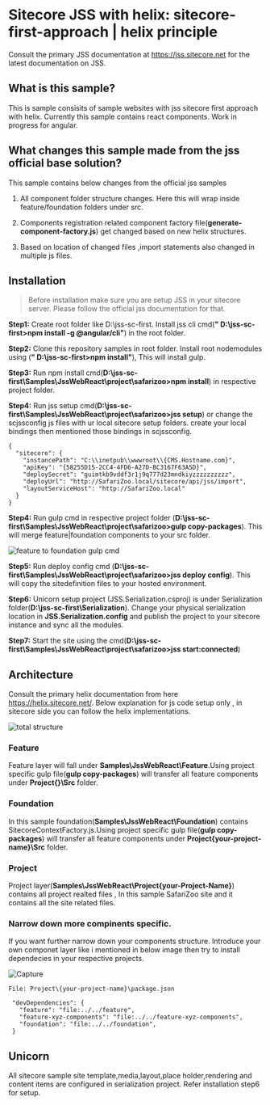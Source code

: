 
# Sitecore JSS with helix: sitecore-first-approach | helix principle

Consult the primary JSS documentation at https://jss.sitecore.net for the latest documentation on JSS. 

## What is this sample?

This is sample consisits of sample websites with jss sitecore first approach with helix. Currently this sample contains react components. Work in progress for angular.


## What changes this sample made from the jss official base solution?

This sample contains below changes from the official jss samples

1. All component folder structure changes. Here this will wrap inside feature/foundation folders under src.

2. Components registration related component factory file(**generate-component-factory.js**) get changed based on new helix structures.

3. Based on location of changed files ,import statements also changed in multiple js files.

## Installation

>Before installation make sure you are setup JSS in your sitecore server. Please follow the official jss documentation for that.

**Step1:** Create root folder like D:\jss-sc-first. Install jss cli cmd(**" D:\jss-sc-first>npm install -g @angular/cli"**) in the root folder.

**Step2:** Clone this repository samples in root folder. Install root nodemodules using (**" D:\jss-sc-first>npm install"**), This will install gulp.

**Step3:** Run npm install cmd(**D:\jss-sc-first\Samples\JssWebReact\project\safarizoo>npm install**) in respective project folder. 

**Step4:** Run jss setup cmd(**D:\jss-sc-first\Samples\JssWebReact\project\safarizoo>jss setup**) or change the scjssconfig js files with ur local sitecore setup folders. create your local bindings then mentioned those bindings in scjssconfig.
```
{
  "sitecore": {
    "instancePath": "C:\\inetpub\\wwwroot\\{CMS.Hostname.com}",
    "apiKey": "{58255D15-2CC4-4FD6-A27D-BC3167F63A5D}",
    "deploySecret": "guimtkb9vddf3r1j9q777d23mndkiyzzzzzzzzzz",
    "deployUrl": "http://SafariZoo.local/sitecore/api/jss/import",
    "layoutServiceHost": "http://SafariZoo.local"
  }
}
```

**Step4:** Run gulp cmd in respective project folder (**D:\jss-sc-first\Samples\JssWebReact\project\safarizoo>gulp copy-packages**). This will merge feature|foundation components to your src folder.

![feature to foundation gulp cmd](https://user-images.githubusercontent.com/11770345/54266026-92b41180-459c-11e9-85d2-74558cbe75c2.PNG)

**Step5:** Run deploy config cmd (**D:\jss-sc-first\Samples\JssWebReact\project\safarizoo>jss deploy config**). This will copy the sitedefinition files to your hosted environment.

**Step6:** Unicorn setup project (JSS.Serialization.csproj) is under Serialization folder(**D:\jss-sc-first\Serialization**). Change your physical serialization location in **JSS.Serialization.config** and publish the project to your sitecore instance and sync all the modules.

**Step7:** Start the site using the cmd(**D:\jss-sc-first\Samples\JssWebReact\project\safarizoo>jss start:connected**)

## Architecture 

Consult the primary helix documentation from here https://helix.sitecore.net/. Below explanation for js code setup only , in sitecore side you can follow the helix implementations.

![total structure](https://user-images.githubusercontent.com/11770345/54266137-d0b13580-459c-11e9-910d-9a22522d314c.PNG)

### Feature
  Feature layer will fall under **Samples\JssWebReact\Feature**.Using project specific gulp file(**gulp copy-packages**) will transfer all feature components under **Project\{}\Src** folder.

### Foundation
  In this sample foundation(**Samples\JssWebReact\Foundation**) contains SitecoreContextFactory.js.Using project specific gulp file(**gulp copy-packages**) will transfer all feature components under **Project\{your-project-name}\Src** folder.

### Project
  Project layer(**Samples\JssWebReact\Project\{your-Project-Name}**) contains all project realted files , In this sample SafariZoo site and it contains all the site related files.
  
### Narrow down more compinents specific.
  If you want further narrow down your components structure. Introduce your own componet layer like i mentioned in below image then try to install dependecies in your respective projects.
  
  ![Capture](https://user-images.githubusercontent.com/11770345/54267311-fe977980-459e-11e9-82f1-64073d0d8384.PNG)
 ``` 
 File: Project\{your-project-name}\package.json
 
  "devDependencies": {   
    "feature": "file:../../feature",
    "feature-xyz-components": "file:../../feature-xyz-components",
    "foundation": "file:../../foundation",    
  }
  ```

## Unicorn
All sitecore sample site template,media,layout,place holder,rendering and content items are configured in serialization project. Refer installation step6 for setup.

